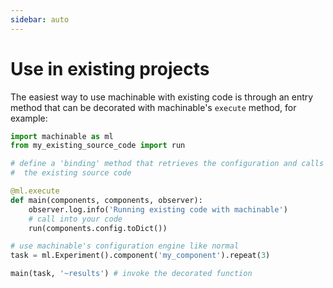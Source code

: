 ```yaml
---
sidebar: auto
---
```


# Use in existing projects

The easiest way to use machinable with existing code is through an entry method that can be decorated with machinable's ``execute`` method, for example: 

```python
import machinable as ml
from my_existing_source_code import run

# define a 'binding' method that retrieves the configuration and calls into 
#  the existing source code

@ml.execute
def main(components, components, observer):
    observer.log.info('Running existing code with machinable')
    # call into your code
    run(components.config.toDict())

# use machinable's configuration engine like normal 
task = ml.Experiment().component('my_component').repeat(3)

main(task, '~results') # invoke the decorated function